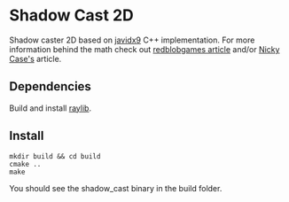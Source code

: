 # Shadow Cast 2D

Shadow caster 2D based on [javidx9](https://www.youtube.com/watch?v=fc3nnG2CG8U&t=50s&ab_channel=javidx9)
C++ implementation. For more information behind the math check out [redblobgames article](https://www.redblobgames.com/articles/visibility/)
and/or [Nicky Case's](https://ncase.me/sight-and-light/) article.

## Dependencies
Build and install [raylib](https://github.com/raysan5/raylib).

## Install
```
mkdir build && cd build
cmake ..
make
```

You should see the shadow_cast binary in the build folder.
